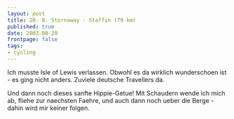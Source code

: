 ```yaml
---
layout: post
title: 20. 8. Stornoway - Staffin (79 km)
published: true
date: 2003-08-20
frontpage: false 
tags:
- cycling
---
```


Ich musste Isle of Lewis verlassen. Obwohl es da wirklich wunderschoen ist - es ging nicht anders. Zuviele deutsche Travellers da.

Und dann noch dieses sanfte Hippie-Getue! Mit Schaudern wende ich mich ab, fliehe zur naechsten Faehre, und auch dann noch ueber die Berge - dahin wird mir keiner folgen.
